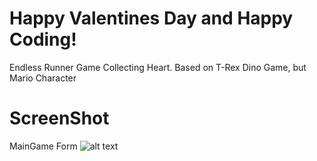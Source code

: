 # Happy Valentines Day and Happy Coding!
Endless Runner Game Collecting Heart. Based on T-Rex Dino Game, but Mario Character

# ScreenShot

MainGame Form
![alt text](https://github.com/iamKramzTech/ValentinesDayGameRunner/blob/master/screenshots/image.jpg?raw=true)